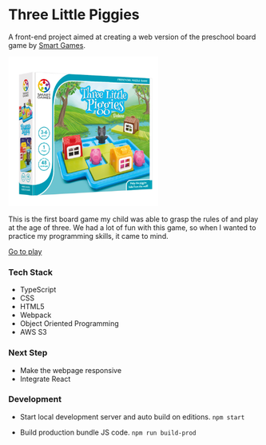 # Three Little Piggies

A front-end project aimed at creating a web version of the preschool board game by [Smart Games](https://www.smartgames.com/uk/one-player-games/three-little-piggies-deluxe).

<img src="assets/imgs/smartgames_threelittlepiggies_pack.jpeg" width="300">

This is the first board game my child was able to grasp the rules of and play at the age of three. We had a lot of fun with this game, so when I wanted to practice my programming skills, it came to mind.

[Go to play](http://piggies-yl-liu.s3-website-us-west-2.amazonaws.com/)

### Tech Stack

- TypeScript
- CSS
- HTML5
- Webpack
- Object Oriented Programming
- AWS S3

### Next Step

- Make the webpage responsive
- Integrate React

### Development

- Start local development server and auto build on editions.
  `npm start`

- Build production bundle JS code.
  `npm run build-prod`
